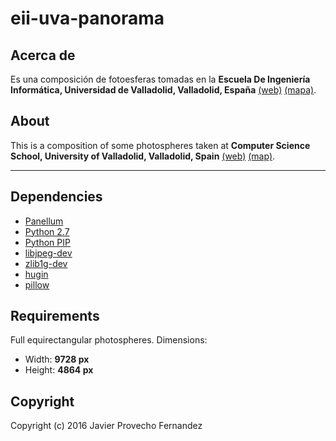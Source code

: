 eii-uva-panorama
===

## Acerca de
Es una composición de fotoesferas tomadas en la **Escuela De Ingeniería
Informática, Universidad de Valladolid, Valladolid, España**
[(web)](https://inf.uva.es) [(mapa)](https://goo.gl/maps/DCeZPiDcLHk).

## About
This is a composition of some photospheres taken at **Computer Science
School, University of Valladolid, Valladolid, Spain**
[(web)](https://inf.uva.es/en/) [(map)](https://goo.gl/maps/DCeZPiDcLHk).

---

## Dependencies

- [Panellum](https://github.com/mpetroff/pannellum)
- [Python 2.7](https://launchpad.net/python/2.7)
- [Python PIP](https://launchpad.net/ubuntu/+source/python-pip)
- [libjpeg-dev](https://launchpad.net/ubuntu/precise/+package/libjpeg-dev)
- [zlib1g-dev](https://launchpad.net/ubuntu/trusty/+package/zlib1g-dev)
- [hugin](https://launchpad.net/hugin)
- [pillow](https://pypi.python.org/pypi/Pillow/2.1.0)

## Requirements

Full equirectangular photospheres. Dimensions:

- Width: **9728 px**
- Height: **4864 px**

## Copyright

Copyright (c) 2016 Javier Provecho Fernandez
